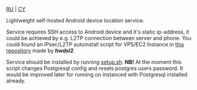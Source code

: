 [RU](README.md) | [CY](README_cy.md)

Lightweight self-hosted Android device location service.

Service requires SSH access to Android device and it's static ip-address, it could be achieved by e.g. L2TP connection between server and phone.
You could found an IPsec/L2TP autoinstall script for VPS/EC2 Instance in [this repository](https://github.com/hwdsl2/setup-ipsec-vpn) made by **_hwdsl2_**.

Service should be installed by running [setup.sh](setup.sh).
**NB!** At the moment this script changes Postgresql config and resets postgres users password. It would be improved later for running on instanced with Postgresql installed already.
